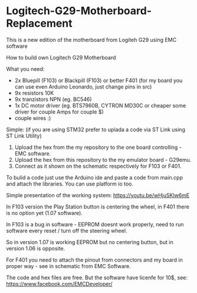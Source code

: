 # Logitech-G29-Motherboard-Replacement
This is a new edition of the motherboard from Logiteh G29 using EMC software

How to build own Logitech G29 Motherboard

What you need:
- 2x Bluepill (F103) or Blackpill (F103) or better F401 (for my board you can use even Arduino Leonardo, just change pins in src)
- 9x resistors 10K
- 9x tranzistors NPN (eg. BC546)
- 1x DC motor driver (eg. BTS7960B, CYTRON MD30C or cheaper some driver for couple Amps for couple $)
- couple wires :)

Simple:
(if you are using STM32 prefer to uplada a code via ST Link using ST Link Utility)
1. Upload the hex from the my repository to the one board controlling - EMC software.
2. Upload the hex from this repository to the my emulator board - G29emu.
3. Connect as it shown on the schematic respectively for F103 or F401.

To bulid a code just use the Arduino ide and paste a code from main.cpp and attach the libraries. You can use platform io too.

Simple presentation of the working system:
https://youtu.be/wHjuSKlw6mE

In F103 version the Play Station button is centering the wheel, in F401 there is no option yet (1.07 software).

In F103 is a bug in software - EEPROM doesnt work properly, need to run software every reset / turn off the steering wheel.

So in version 1.07 is working EEPROM but no centering button, but in version 1.06 is opposite.

For F401 you need to attach the pinout from connectors and my board in proper way - see in schematic from EMC Software.

The code and hex files are free.
But the software have licenfe for 10$, see: https://www.facebook.com/EMCDeveloper/
